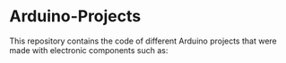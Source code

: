 # Arduino-Projects
This repository contains the code of different Arduino projects that were made with electronic components such as:
